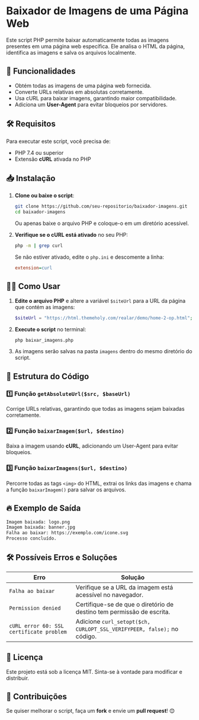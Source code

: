 # Baixador de Imagens de uma Página Web

Este script PHP permite baixar automaticamente todas as imagens presentes em uma página web específica. Ele analisa o HTML da página, identifica as imagens e salva os arquivos localmente.

## 🚀 Funcionalidades
- Obtém todas as imagens de uma página web fornecida.
- Converte URLs relativas em absolutas corretamente.
- Usa cURL para baixar imagens, garantindo maior compatibilidade.
- Adiciona um **User-Agent** para evitar bloqueios por servidores.

## 🛠️ Requisitos
Para executar este script, você precisa de:
- PHP 7.4 ou superior
- Extensão **cURL** ativada no PHP

## 📥 Instalação
1. **Clone ou baixe o script**:
   ```sh
   git clone https://github.com/seu-repositorio/baixador-imagens.git
   cd baixador-imagens
   ```
   Ou apenas baixe o arquivo PHP e coloque-o em um diretório acessível.

2. **Verifique se o cURL está ativado** no seu PHP:
   ```sh
   php -m | grep curl
   ```
   Se não estiver ativado, edite o `php.ini` e descomente a linha:
   ```ini
   extension=curl
   ```

## 🏃‍♂️ Como Usar
1. **Edite o arquivo PHP** e altere a variável `$siteUrl` para a URL da página que contém as imagens:
   ```php
   $siteUrl = "https://html.themeholy.com/realar/demo/home-2-op.html";
   ```

2. **Execute o script** no terminal:
   ```sh
   php baixar_imagens.php
   ```

3. As imagens serão salvas na pasta `imagens` dentro do mesmo diretório do script.

## 🔧 Estrutura do Código
### 1️⃣ Função `getAbsoluteUrl($src, $baseUrl)`
Corrige URLs relativas, garantindo que todas as imagens sejam baixadas corretamente.

### 2️⃣ Função `baixarImagem($url, $destino)`
Baixa a imagem usando **cURL**, adicionando um User-Agent para evitar bloqueios.

### 3️⃣ Função `baixarImagens($url, $destino)`
Percorre todas as tags `<img>` do HTML, extrai os links das imagens e chama a função `baixarImagem()` para salvar os arquivos.

## 🔥 Exemplo de Saída
```sh
Imagem baixada: logo.png
Imagem baixada: banner.jpg
Falha ao baixar: https://exemplo.com/icone.svg
Processo concluído.
```

## 🛠️ Possíveis Erros e Soluções
| Erro | Solução |
|------|---------|
| `Falha ao baixar` | Verifique se a URL da imagem está acessível no navegador. |
| `Permission denied` | Certifique-se de que o diretório de destino tem permissão de escrita. |
| `cURL error 60: SSL certificate problem` | Adicione `curl_setopt($ch, CURLOPT_SSL_VERIFYPEER, false);` no código. |

## 📜 Licença
Este projeto está sob a licença MIT. Sinta-se à vontade para modificar e distribuir.

## 🤝 Contribuições
Se quiser melhorar o script, faça um **fork** e envie um **pull request**! 😊